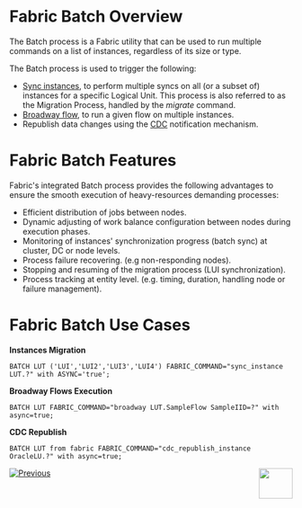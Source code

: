 # **Fabric Batch Overview** 
The Batch process is a Fabric utility that can be used to run multiple commands on a list of instances, regardless of its size or type. 

The Batch process is used to trigger the following:
- [Sync instances](/articles/14_sync_LU_instance/01_sync_LUI_overview.md), to perform multiple syncs on all (or a subset of) instances for a specific Logical Unit. This process is also referred to as the Migration Process, handled by the *migrate* command.
- [Broadway flow](/articles/19_Broadway/01_broadway_overview.md), to run a given flow on multiple instances.
- Republish data changes using the [CDC](/articles/18_cdc_and_search/02_cdc_messages.md) notification mechanism.


# **Fabric Batch Features**
Fabric's integrated Batch process provides the following advantages to ensure the smooth execution of heavy-resources demanding processes:
- Efficient distribution of jobs between nodes.
- Dynamic adjusting of work balance configuration between nodes during execution phases.
- Monitoring of instances' synchronization progress (batch sync) at cluster, DC or node levels.
- Process failure recovering. (e.g non-responding nodes).
- Stopping and resuming of the migration process (LUI synchronization).
- Process tracking at entity level. (e.g. timing, duration, handling node or failure management).

# **Fabric Batch Use Cases**

**Instances Migration**

```BATCH LUT ('LUI','LUI2','LUI3','LUI4') FABRIC_COMMAND="sync_instance LUT.?" with ASYNC='true';```

**Broadway Flows Execution**

```BATCH LUT FABRIC_COMMAND="broadway LUT.SampleFlow SampleIID=?" with async=true;```

**CDC Republish**

```BATCH LUT from fabric FABRIC_COMMAND="cdc_republish_instance OracleLU.?" with async=true;```



[![Previous](/articles/images/Previous.png)](/articles/20_jobs_and_batch_services/10_jobs_and_batches_affinity.md)[<img align="right" width="60" height="54" src="/articles/images/Next.png">](/articles/20_jobs_and_batch_services/12_batch_sync_commands.md)
